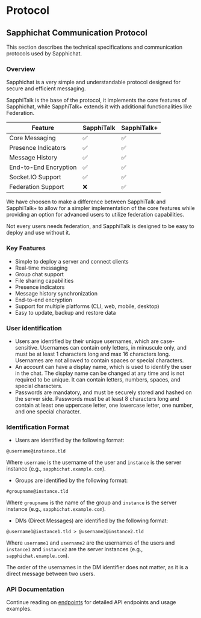 # Protocol

## Sapphichat Communication Protocol

This section describes the technical specifications and communication protocols used by Sapphichat.

### Overview
Sapphichat is a very simple and understandable protocol designed for secure and efficient messaging.

SapphiTalk is the base of the protocol, it implements the core features of Sapphichat, while SapphiTalk+ extends it with additional functionalities like Federation.

| Feature                | SapphiTalk | SapphiTalk+ |
|------------------------|------------|-------------|
| Core Messaging         | ✅         | ✅          |
| Presence Indicators    | ✅         | ✅          |
| Message History        | ✅         | ✅          |
| End-to-End Encryption  | ✅         | ✅          |
| Socket.IO Support      | ✅         | ✅          |
| Federation Support     | ❌         | ✅          |

We have choosen to make a difference between SapphiTalk and SapphiTalk+ to allow for a simpler implementation of the core features while providing an option for advanced users to utilize federation capabilities.

Not every users needs federation, and SapphiTalk is designed to be easy to deploy and use without it.

### Key Features

- Simple to deploy a server and connect clients 
- Real-time messaging
- Group chat support
- File sharing capabilities
- Presence indicators
- Message history synchronization
- End-to-end encryption
- Support for multiple platforms (CLI, web, mobile, desktop)
- Easy to update, backup and restore data

### User identification

- Users are identified by their unique usernames, which are case-sensitive. Usernames can contain only letters, in minuscule only, and must be at least 1 characters long and max 16 characters long. Usernames are not allowed to contain spaces or special characters.
- An account can have a display name, which is used to identify the user in the chat. The display name can be changed at any time and is not required to be unique. It can contain letters, numbers, spaces, and special characters.
- Passwords are mandatory, and must be securely stored and hashed on the server side. Passwords must be at least 8 characters long and contain at least one uppercase letter, one lowercase letter, one number, and one special character.

### Identification Format

- Users are identified by the following format:
```
@username@instance.tld
```
Where `username` is the username of the user and `instance` is the server instance (e.g., `sapphichat.example.com`).

- Groups are identified by the following format:
```
#groupname@instance.tld
```
Where `groupname` is the name of the group and `instance` is the server instance (e.g., `sapphichat.example.com`).

- DMs (Direct Messages) are identified by the following format:
```
@username1@instance1.tld > @username2@instance2.tld
```
Where `username1` and `username2` are the usernames of the users and `instance1` and `instance2` are the server instances (e.g., `sapphichat.example.com`).

The order of the usernames in the DM identifier does not matter, as it is a direct message between two users.

### API Documentation

Continue reading on [endpoints](./endpoints/index.md) for detailed API endpoints and usage examples.